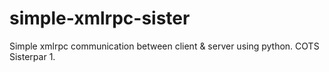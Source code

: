# simple-xmlrpc-sister
Simple xmlrpc communication between client &amp; server using python. COTS Sisterpar 1.
